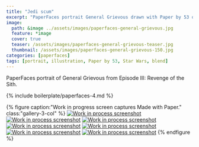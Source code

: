 ```yaml
---
title: "Jedi scum"
excerpt: "PaperFaces portrait General Grievous drawn with Paper by 53 on an iPad."
image: 
  path: &image ../assets/images/paperfaces-general-grievous.jpg 
  feature: *image
  cover: true
  teaser: /assets/images/paperfaces-general-grievous-teaser.jpg
  thumbnail: /assets/images/paperfaces-general-grievous-150.jpg
categories: [paperfaces]
tags: [portrait, illustration, Paper by 53, Star Wars, blend]
---
```


PaperFaces portrait of General Grievous from Episode III: Revenge of the Sith.

{% include boilerplate/paperfaces-4.md %}

{% figure caption:"Work in progress screen captures Made with Paper." class:"gallery-3-col" %}
[![Work in process screenshot](/assets/images/paperfaces-general-grievous-process-1-600.jpg)](/assets/images/paperfaces-general-grievous-process-1-lg.jpg)
[![Work in process screenshot](/assets/images/paperfaces-general-grievous-process-2-600.jpg)](/assets/images/paperfaces-general-grievous-process-2-lg.jpg)
[![Work in process screenshot](/assets/images/paperfaces-general-grievous-process-3-600.jpg)](/assets/images/paperfaces-general-grievous-process-3-lg.jpg)
[![Work in process screenshot](/assets/images/paperfaces-general-grievous-process-4-600.jpg)](/assets/images/paperfaces-general-grievous-process-4-lg.jpg)
[![Work in process screenshot](/assets/images/paperfaces-general-grievous-process-5-600.jpg)](/assets/images/paperfaces-general-grievous-process-5-lg.jpg)
[![Work in process screenshot](/assets/images/paperfaces-general-grievous-process-6-600.jpg)](/assets/images/paperfaces-general-grievous-process-6-lg.jpg)
[![Work in process screenshot](/assets/images/paperfaces-general-grievous-process-7-600.jpg)](/assets/images/paperfaces-general-grievous-process-7-lg.jpg)
{% endfigure %}
